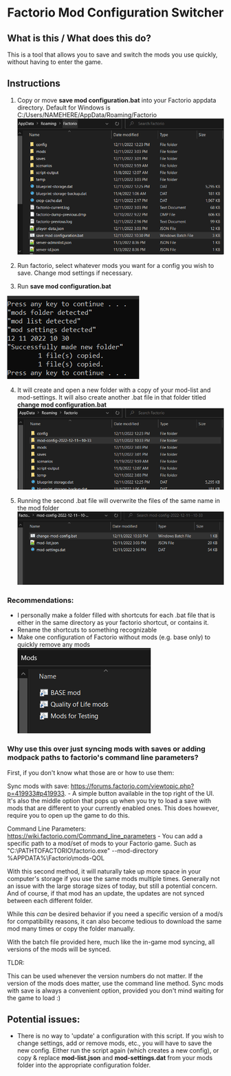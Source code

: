 # Factorio Mod Configuration Switcher
 
## What is this / What does this do?

This is a tool that allows you to save and switch the mods you use quickly, without having to enter the game.

## Instructions

1. Copy or move **save mod configuration.bat** into your Factorio appdata directory. Default for Windows is C:/Users/NAMEHERE/AppData/Roaming/Factorio 
![](/images/Folder-Before.png)

2. Run factorio, select whatever mods you want for a config you wish to save. Change mod settings if necessary. 

3. Run **save mod configuration.bat** 

![](/images/Running-Batch-File.png)

4. It will create and open a new folder with a copy of your mod-list and mod-settings. It will also create another .bat file in that folder titled **change mod configuration.bat**
![](/images/Folder-After.png)

5. Running the second .bat file will overwrite the files of the same name in the mod folder 
![](/images/Created-Folder.png)


### Recommendations:
 
 - I personally make a folder filled with shortcuts for each .bat file that is either in the same directory as your factorio shortcut, or contains it.
 - Rename the shortcuts to something recognizable
 - Make one configuration of Factorio without mods (e.g. base only) to quickly remove any mods 
![](/images/Sample-Shortcuts.png)


### Why use this over just syncing mods with saves or adding modpack paths to factorio's command line parameters?

First, if you don't know what those are or how to use them:

Sync mods with save: https://forums.factorio.com/viewtopic.php?p=419933#p419933. - A simple button available in the top right of the UI. It's also the middle option that pops up when you try to load a save with mods that are different to your currently enabled ones. This does however, require you to open up the game to do this. 


Command Line Parameters: https://wiki.factorio.com/Command_line_parameters - You can add a specific path to a mod/set of mods to your Factorio game. Such as "C:\PATHTOFACTORIO\factorio.exe" --mod-directory %APPDATA%\Factorio\mods-QOL

With this second method, it will naturally take up more space in your computer's storage if you use the same mods multiple times. Generally not an issue with the 
large storage sizes of today, but still a potential concern. And of course, if that mod has an update, the updates are not synced between each different folder. 

While this *can* be desired behavior if you need a specific version of a mod/s for compatibility reasons, it can also become tedious to download the same mod many times or copy the folder manually.


With the batch file provided here, much like the in-game mod syncing, all versions of the mods will be synced.

TLDR:

This can be used whenever the version numbers do not matter. If the version of the mods does matter, use the command line method. Sync mods with save is always a convenient option, provided you don't mind waiting for the game to load :)

## Potential issues:

 - There is no way to 'update' a configuration with this script. If you wish to change settings, add or remove mods, etc., you will have to save the new config. Either run the script again (which creates a new config), or copy & replace **mod-list.json** and **mod-settings.dat** from your mods folder into the appropriate configuration folder.
